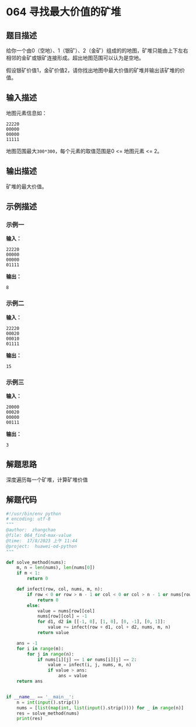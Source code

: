 # 064 寻找最大价值的矿堆


## 题目描述

给你一个由0（空地）、1（银矿）、2（金矿）组成的的地图，矿堆只能由上下左右相邻的金矿或银矿连接形成。超出地图范围可以认为是空地。

假设银矿价值1，金矿价值2，请你找出地图中最大价值的矿堆并输出该矿堆的价值。

## 输入描述

地图元素信息如：
```text
22220
00000
00000
11111
```

地图范围最大`300*300`，每个元素的取值范围是0 <= 地图元素 <= 2。

## 输出描述

矿堆的最大价值。

## 示例描述

### 示例一

**输入：**
```text
22220
00000
00000
01111
```

**输出：**
```text
8
```

### 示例二

**输入：**
```text
22220
00020
00010
01111
```

**输出：**
```text
15
```

### 示例三

**输入：**
```text
20000
00020
00000
00111
```

**输出：**
```text
3
```

## 解题思路
深度遍历每一个矿堆，计算矿堆价值

   

## 解题代码

```python
#!/usr/bin/env python
# encoding: utf-8
"""
@author:  zhangchao
@file: 064_find-max-value
@time:  17/8/2023 上午 11:44
@project:  huawei-od-python 
"""

def solve_method(nums):
    m, n = len(nums), len(nums[0])
    if m < 1:
        return 0

    def infect(row, col, nums, m, n):
        if row < 0 or row > m - 1 or col < 0 or col > n - 1 or nums[row][col] == 0 or nums[row][col] == -1:
            return 0
        else:
            value = nums[row][col]
            nums[row][col] = -1
            for d1, d2 in [[-1, 0], [1, 0], [0, -1], [0, 1]]:
                value += infect(row + d1, col + d2, nums, m, n)
            return value

    ans = -1
    for i in range(m):
        for j in range(n):
            if nums[i][j] == 1 or nums[i][j] == 2:
                value = infect(i, j, nums, m, n)
                if value > ans:
                    ans = value
    return ans


if __name__ == '__main__':
    n = int(input().strip())
    nums = [list(map(int, list(input().strip()))) for _ in range(n)]
    res = solve_method(nums)
    print(res)
```


